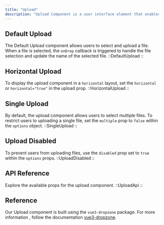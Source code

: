 ```yaml
---
title: "Upload"
description: "Upload Component is a user interface element that enables users to upload files or media from their local device to a web application or platform. It provides a means to select files, preview them if applicable, and initiate the upload process. The component is essential for allowing users to share content, images, documents, and other files with the application or website."
---
```


## Default Upload

The Default Upload component allows users to select and upload a file. When a file is selected, the `onDrop` callback is triggered to handle the file selection and update the name of the selected file.
::DefaultUpload
::

## Horizontal Upload

To display the upload component in a `horizontal` layout, set the `horizontal` or `horizontal="true"` in the upload prop.
::HorizontalUpload
::

## Single Upload

By default, the upload component allows users to select multiple files. To restrict users to uploading a single file, set the `multiple` prop to `false` within the `options` object.
::SingleUpload
::

## Upload Disabled

To prevent users from uploading files, use the `disabled` prop set to `true` within the `options` props.
::UploadDisabled
::

## API Reference

Explore the available props for the upload component.
::UploadApi
::

## Reference

Our Upload component is built using the `vue3-dropzone` package. For more information , follow the documentation [vue3-dropzone](https://github.com/Yaxian/vue3-dropzone#readme).
